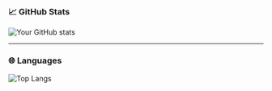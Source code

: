 ### :chart_with_upwards_trend: GitHub Stats

![Your GitHub stats](https://github-readme-stats.vercel.app/api?username=DrEmoji&show_icons=true&theme=dark)

---

### :globe_with_meridians: Languages

![Top Langs](https://github-readme-stats-one-bice.vercel.app/api/top-langs/?username=DrEmoji&langs_count=10&layout=compact&role=OWNER,ORGANIZATION_MEMBER,COLLABORATOR&count_private=true&hide_border=false&theme=dark)
